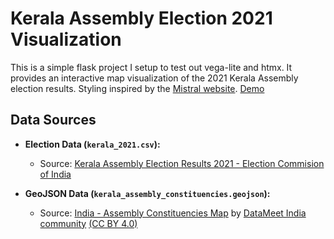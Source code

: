 
# Kerala Assembly Election 2021 Visualization

This is a simple flask project I setup to test out vega-lite and htmx. It provides an interactive map visualization of the 2021 Kerala Assembly election results. Styling inspired by the [Mistral website](https://mistral.ai/).
[Demo](https://klection.onrender.com/)

## Data Sources

- **Election Data (`kerala_2021.csv`):**
  - Source: [Kerala Assembly Election Results 2021 - Election Commision of India](https://results.eci.gov.in/Result2021/ConstituencywiseS111.htm?ac=1)

- **GeoJSON Data (`kerala_assembly_constituencies.geojson`):**
  - Source: [India - Assembly Constituencies Map](https://github.com/datameet/maps/tree/master/assembly-constituencies) by [DataMeet India community](https://datameet.org/) [(CC BY 4.0)](https://creativecommons.org/licenses/by/4.0/)

